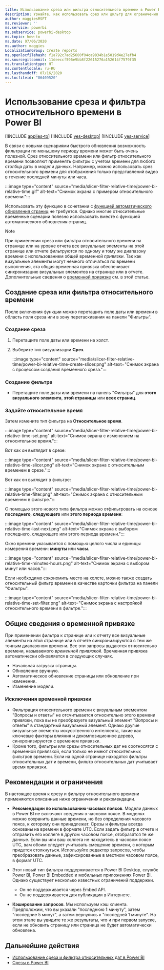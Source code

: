 ```yaml
---
title: Использование среза или фильтра относительного времени в Power BI
description: Узнайте, как использовать срез или фильтр для ограничения диапазонов относительного времени в Power BI.
author: maggiesMSFT
ms.reviewer: ''
ms.service: powerbi
ms.subservice: powerbi-desktop
ms.topic: how-to
ms.date: 07/06/2020
ms.author: maggies
LocalizationGroup: Create reports
ms.openlocfilehash: f1a792c7ad25600f04ca9834b1e5019d4e27efb4
ms.sourcegitcommit: 11deeccf596e9bb8f22615276a152614f7579f35
ms.translationtype: HT
ms.contentlocale: ru-RU
ms.lasthandoff: 07/16/2020
ms.locfileid: "86409520"
---
```

# <a name="use-a-relative-time-slicer-and-filter-in-power-bi"></a>Использование среза и фильтра относительного времени в Power BI

[!INCLUDE [applies-to](../includes/applies-to.md)] [!INCLUDE [yes-desktop](../includes/yes-desktop.md)] [!INCLUDE [yes-service](../includes/yes-service.md)]

В связи с новыми сценариями быстрого обновления возможность фильтрации по меньшему периоду времени может быть очень полезной. Срез относительного времени или фильтр относительного времени позволяют применять фильтры с учетом времени для любого столбца даты в модели данных. Например, можно использовать срез относительного времени для отображения только представлений видео в течение последней минуты или часа. 

:::image type="content" source="media/slicer-filter-relative-time/power-bi-relative-time.gif" alt-text="Снимок экрана с примером относительного времени.":::

Использовать эту функцию в сочетании с [функцией автоматического обновления страниц](../create-reports/desktop-automatic-page-refresh.md) не требуется. Однако многие относительные временные сценарии полезно использовать вместе с функцией автоматического обновления страниц.  

> [!NOTE]
> При применении среза или фильтра относительного времени на странице или на уровне отчета все визуальные элементы на этой странице или отчете фильтруются по одному и тому же диапазону времени с использованием общей временной *привязки*. Так как визуальные элементы могут немного отличаться по времени выполнения, эта общая временная привязка обеспечивает синхронизацию визуальных элементов на странице или в отчете. Дополнительные сведения о [временной привязке](#understanding-anchor-time) см. в этой статье.

## <a name="create-a-relative-time-slicer-or-filter"></a>Создание среза или фильтра относительного времени

После включения функции можно перетащить поле даты или времени в область поля среза или в зону перетаскивания на панели "Фильтры". 

### <a name="create-a-slicer"></a>Создание среза

1. Перетащите поле даты или времени на холст.

2. Выберите тип визуализации **Срез**.

    :::image type="content" source="media/slicer-filter-relative-time/power-bi-relative-time-create-slicer.png" alt-text="Снимок экрана с процессом создания временного среза.":::

### <a name="create-a-filter"></a>Создание фильтра
 
- Перетащите поле даты или времени на панель "Фильтры" для **этого визуального элемента**, **этой страницы** или **всех страниц**.

### <a name="set-relative-time"></a>Задайте относительное время 

Затем измените тип фильтра на **Относительное время**.

:::image type="content" source="media/slicer-filter-relative-time/power-bi-relative-time-set.png" alt-text="Снимок экрана с изменением на относительное время.":::
 
Вот как он выглядит в срезе:

:::image type="content" source="media/slicer-filter-relative-time/power-bi-relative-time-slicer.png" alt-text="Снимок экрана с относительным временем в срезе.":::

Вот как он выглядит в фильтре: 

:::image type="content" source="media/slicer-filter-relative-time/power-bi-relative-time-filter.png" alt-text="Снимок экрана с относительным временем в фильтре.":::
 
С помощью этого нового типа фильтра можно отфильтровать на основе **последнего**, **следующего** или **этого периода времени**: 

:::image type="content" source="media/slicer-filter-relative-time/power-bi-relative-time-last-next.png" alt-text="Снимок экрана с выбором последнего, следующего или этого периода времени.":::
 
Окно времени указывается с помощью целого числа и единицы измерения времени: **минуты** или **часы**.
 
:::image type="content" source="media/slicer-filter-relative-time/power-bi-relative-time-minutes-hours.png" alt-text="Снимок экрана с выбором минут или часов.":::

Если необходимо сэкономить место на холсте, можно также создать относительный фильтр времени в качестве карточки фильтра на панели "Фильтры".

:::image type="content" source="media/slicer-filter-relative-time/power-bi-relative-time-set-filter.png" alt-text="Снимок экрана с настройкой относительного времени в фильтре.":::
 
## <a name="understanding-anchor-time"></a>Общие сведения о временной привязке

При применении фильтра к странице или к отчету все визуальные элементы на этой странице или в отчете синхронизируются с тем же точным диапазоном времени. Все эти запросы выдаются относительно времени, называемого *временной привязкой*. Временная привязка автоматически обновляется в следующих случаях.

- Начальная загрузка страницы.
- Обновление вручную.
- Автоматическое обновление страницы или обновление при изменении.
- Изменение модели.

### <a name="anchor-time-exceptions"></a>Исключения временной привязки

- Фильтрация относительного времени с визуальным элементом "Вопросы и ответы" не отсчитывается относительно этого времени привязки, пока вы не преобразуете визуальный элемент "Вопросы и ответы" в стандартный визуальный элемент. Однако другие визуальные элементы искусственного интеллекта, такие как ключевые факторы влияния и декомпозиционное дерево, синхронизируются с временем привязки. 
- Кроме того, фильтры или срезы относительных дат не соотносятся с временной привязкой, если только не имеют относительных фильтров времени. Если на одной странице находятся фильтры относительных дат и времени, фильтр относительных дат учитывает время привязки.

## <a name="limitations-and-considerations"></a>Рекомендации и ограничения

В настоящее время к срезу и фильтру относительного времени применяются описанные ниже ограничения и рекомендации.

- **Рекомендации по использованию часовых поясов**. Модели данных в Power BI не включают сведения о часовом поясе. В моделях можно сохранить данные времени, но без определения часового пояса, к которому они принадлежат. Срезы и фильтры всегда основаны на времени в формате UTC. Если задать фильтр в отчете и отправить его коллеге в другом часовом поясе, отобразятся те же данные. Если вы или ваш коллега не находитесь в часовом поясе UTC, вам обоим следует учитывать смещение времени, с которым придется столкнуться. Используйте редактор запросов, чтобы преобразовать данные, зафиксированные в местном часовом поясе, в формат UTC.
- Этот новый тип фильтра поддерживается в Power BI Desktop, службе Power BI, Power BI Embedded и мобильных приложениях Power BI. Однако существует несколько известных ограничений поддержки.

    - Он не поддерживается через Embed API.
    - Он не поддерживается для публикации в Интернете.

- **Кэширование запросов**. Мы используем кэш клиента. Предположим, что вы указали "последнюю 1 минуту", затем "последние 5 минут", а затем вернулись к "последней 1 минуте". На этом этапе вы увидите те же результаты, что и при первом запуске, если не обновить страницу или страница не будет автоматически обновлена.

## <a name="next-steps"></a>Дальнейшие действия

- [Использование среза и фильтра относительных дат в Power BI](../visuals/desktop-slicer-filter-date-range.md)
- [Срезы в Power BI](../visuals/power-bi-visualization-slicers.md)
